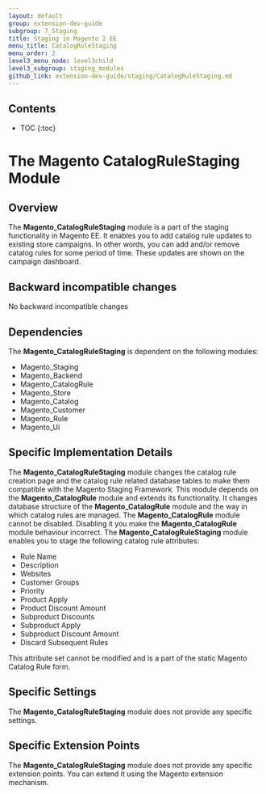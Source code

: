 ```yaml
---
layout: default
group: extension-dev-guide
subgroup: 7_Staging
title: Staging in Magento 2 EE
menu_title: CatalogRuleStaging
menu_order: 2
level3_menu_node: level3child
level3_subgroup: staging_modules
github_link: extension-dev-guide/staging/CatalogRuleStaging.md
---
```


<h2>Contents</h2>

* TOC
{:toc}

# The Magento CatalogRuleStaging Module

## Overview
The **Magento_CatalogRuleStaging** module is a part of the staging functionality in Magento EE. It enables you to add catalog rule updates to existing store campaigns. In other words, you can add and/or remove catalog rules for some period of time. These updates are shown on the campaign dashboard.

## Backward incompatible changes
No backward incompatible changes

## Dependencies
The **Magento_CatalogRuleStaging** is dependent on the following modules:

- Magento_Staging
- Magento_Backend
- Magento_CatalogRule
- Magento_Store
- Magento_Catalog
- Magento_Customer
- Magento_Rule
- Magento_Ui

## Specific Implementation Details
The **Magento_CatalogRuleStaging** module changes the catalog rule creation page and the catalog rule related database tables to make them compatible with the Magento Staging Framework. This module depends on the **Magento_CatalogRule** module and extends its functionality. It changes database structure of the **Magento_CatalogRule** module and the way in which catalog rules are managed. The **Magento_CatalogRule** module cannot be disabled. Disabling it you make the **Magento_CatalogRule** module behaviour incorrect.
The **Magento_CatalogRuleStaging** module enables you to stage the following catalog rule attributes:

- Rule Name
- Description
- Websites
- Customer Groups
- Priority
- Product Apply
- Product Discount Amount
- Subproduct Discounts
- Subproduct Apply
- Subproduct Discount Amount
- Discard Subsequent Rules

This attribute set cannot be modified and is a part of the static Magento Catalog Rule form.

## Specific Settings
The **Magento_CatalogRuleStaging** module does not provide any specific settings.

## Specific Extension Points
The **Magento_CatalogRuleStaging** module does not provide any specific extension points. You can extend it using the Magento extension mechanism.
